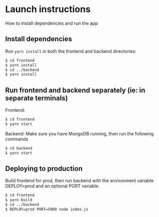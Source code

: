 # Launch instructions

How to install dependencies and run the app

## Install dependencies

Run `yarn install` in both the frontend and backend directories:

```bash
$ cd frontend
$ yarn install
$ cd ../backend
$ yarn install
```

## Run frontend and backend separately (ie: in separate terminals)

Frontend:
```bash
$ cd frontend
$ yarn start
```

Backend:
Make sure you have MongoDB running, then run the following commands
```bash
$ cd backend
$ yarn start
```

## Deploying to production

Build frontend for prod, then run backend with the environment variable DEPLOY=prod and an optional PORT variable.
```bash
$ cd frontend
$ yarn build
$ cd ../backend
$ DEPLOY=prod PORT=5000 node index.js
```
